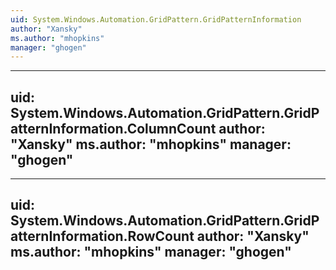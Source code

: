 ```yaml
---
uid: System.Windows.Automation.GridPattern.GridPatternInformation
author: "Xansky"
ms.author: "mhopkins"
manager: "ghogen"
---
```


---
uid: System.Windows.Automation.GridPattern.GridPatternInformation.ColumnCount
author: "Xansky"
ms.author: "mhopkins"
manager: "ghogen"
---

---
uid: System.Windows.Automation.GridPattern.GridPatternInformation.RowCount
author: "Xansky"
ms.author: "mhopkins"
manager: "ghogen"
---
